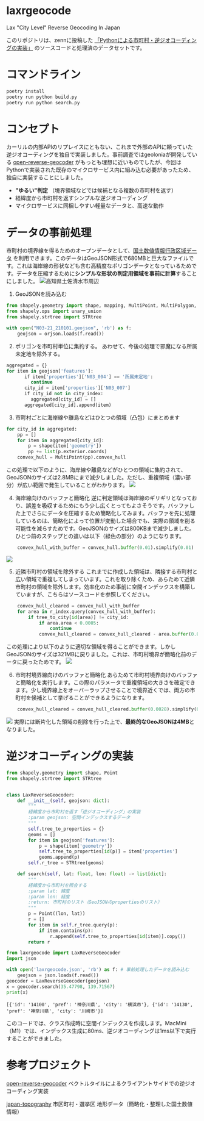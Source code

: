 # laxrgeocode
Lax "City Level" Reverse Geocoding In Japan

このリポジトリは、zennに投稿した [「Pythonによる市町村・逆ジオコーディングの実装」](https://zenn.dev/articles/cf1f8d7c57aee8) のソースコードと処理済のデータセットです。

# コマンドライン
```bash
poetry install
poetry run python build.py
poetry run python search.py
```


# コンセプト

カーリルの内部APIのリプレイスにともない、これまで外部のAPIに頼っていた逆ジオコーディングを独自で実装しました。事前調査ではgeoloniaが開発している [open-reverse-geocoder](https://github.com/geolonia/open-reverse-geocoder) がもっとも理想に近いものでしたが、今回はPythonで実装された既存のマイクロサービス内に組み込む必要があったため、独自に実装することにしました。

- **"ゆるい"判定** 
（境界領域などでは候補となる複数の市町村を返す）
- 経緯度から市町村を返すシンプルな逆ジオコーディング
- マイクロサービスに同梱しやすい軽量なデータと、高速な動作

# データの事前処理

市町村の境界線を得るためのオープンデータとして、[国土数値情報行政区域データ](https://nlftp.mlit.go.jp/ksj/gml/datalist/KsjTmplt-N03-v3_0.html) を利用できます。このデータはGeoJSON形式で680MBと巨大なファイルです。これは海岸線の形状なども含む高精度なポリゴンデータとなっているためです。データを圧縮するために**シンプルな形状の判定用領域を事前に計算**することにしました。
![高知県土佐清水市周辺](https://storage.googleapis.com/zenn-user-upload/1c6b60b1e99d-20211230.png)

1. GeoJSONを読み込む
```python
from shapely.geometry import shape, mapping, MultiPoint, MultiPolygon, Polygon
from shapely.ops import unary_union
from shapely.strtree import STRtree

with open("N03-21_210101.geojson", 'rb') as f:
    geojson = orjson.loads(f.read())
```

2. ポリゴンを市町村単位に集約する。
あわせて、今後の処理で邪魔になる所属未定地を除外する。
```python
aggregated = {}
for item in geojson['features']:
　　　　if item['properties']['N03_004'] == '所属未定地':
  　　　  continue
　　　　city_id = item['properties']['N03_007']
　　　　if city_id not in city_index:
  　　　  aggregated[city_id] = []
　　　　aggregated[city_id].append(item)
```

3. 市町村ごとに海岸線や離島などはひとつの領域（凸包）にまとめます
```python
for city_id in aggregated:
    pp = []
    for item in aggregated[city_id]:
        p = shape(item['geometry'])
        pp += list(p.exterior.coords)
    convex_hull = MultiPoint(pp).convex_hull
```
この処理で以下のように、海岸線や離島などがひとつの領域に集約されて、GeoJSONのサイズは2.8MBにまで減少しました。ただし、重複領域（濃い部分）が広い範囲で発生していることがわかります。
![](https://storage.googleapis.com/zenn-user-upload/69cd726c0c18-20211230.png)

4. 海岸線向けのバッファと簡略化
逆に判定領域は海岸線のギリギリとなっており、誤差を吸収するためにもう少し広くとってもよさそうです。バッファした上でさらにデータを圧縮するため簡略化してみます。バッファを先に処理しているのは、簡略化によって位置が変動した場合でも、実際の領域を削る可能性を減らすためです。GeoJSONのサイズは800KBまで減少しました。ひとつ前のステップとの違いは以下（緑色の部分）のようになります。
```python
    convex_hull_with_buffer = convex_hull.buffer(0.01).simplify(0.01)
```
![](https://storage.googleapis.com/zenn-user-upload/320c9571565e-20211230.png)

5. 近隣市町村の領域を除外する
これまでに作成した領域は、隣接する市町村と広い領域で重複してしまっています。これを取り除くため、あらためて近隣市町村の領域を除外します。効率化のため事前に空間インデックスを構築していますが、こちらはソースコードを参照してください。
```python
    convex_hull_cleared = convex_hull_with_buffer
    for area in r_index.query(convex_hull_with_buffer):
        if tree_to_city[id(area)] != city_id:
            if area.area < 0.0005:
                continue
            convex_hull_cleared = convex_hull_cleared - area.buffer(0.001)
```
この処理により以下のように適切な領域を得ることができます。しかしGeoJSONのサイズは321MBに戻りました。これは、市町村境界が簡略化前のデータに戻ったためです。
![](https://storage.googleapis.com/zenn-user-upload/7e3d11505566-20211230.png)

6. 市町村境界線向けのバッファと簡略化
あらためて市町村境界向けのバッファと簡略化を実行します。この際のパラメータで重複領域の大きさを確定できます。少し境界線上をオーバーラップさせることで境界近くでは、両方の市町村を候補として挙げることができるようになります。
```python
    convex_hull_cleared = convex_hull_cleared.buffer(0.0028).simplify(0.002)
```
![](https://storage.googleapis.com/zenn-user-upload/66303efe8d0c-20211230.png)
実際には断片化した領域の削除を行った上で、**最終的なGeoJSONは4MB**となりました。

# 逆ジオコーディングの実装

```python:laxrgeocode.py
from shapely.geometry import shape, Point
from shapely.strtree import STRtree


class LaxReverseGeocoder:
    def __init__(self, geojson: dict):
        """
        経緯度から市町村を返す「逆ジオコーディング」の実装
        :param geojson: 空間インデックスするデータ
        """
        self.tree_to_properties = {}
        geoms = []
        for item in geojson['features']:
            p = shape(item['geometry'])
            self.tree_to_properties[id(p)] = item['properties']
            geoms.append(p)
        self.r_tree = STRtree(geoms)

    def search(self, lat: float, lon: float) -> list[dict]:
        """
        経緯度から市町村を照会する
        :param lat: 緯度
        :param lon: 経度
        :return: 市町村のリスト（GeoJSONのpropertiesのリスト）
        """
        p = Point((lon, lat))
        r = []
        for item in self.r_tree.query(p):
            if item.contains(p):
                r.append(self.tree_to_properties[id(item)].copy())
        return r
```

```python:search.py
from laxrgeocode import LaxReverseGeocoder
import json

with open('laxrgeocode.json', 'rb') as f: # 事前処理したデータを読み込む
    geojson = json.loads(f.read())
geocoder = LaxReverseGeocoder(geojson)
x = geocoder.search(35.47798, 139.71567)
print(x)
```

```json:処理結果
[{'id': '14100', 'pref': '神奈川県', 'city': '横浜市'}, {'id': '14130', 'pref': '神奈川県', 'city': '川崎市'}]
```
このコードでは、クラス作成時に空間インデックスを作成します。MacMini（M1）では、インデックス生成に80ms、逆ジオコーディングは1ms以下で実行することができました。

# 参考プロジェクト
[open-reverse-geocoder](https://github.com/geolonia/open-reverse-geocoder) 
ベクトルタイルによるクライアントサイドでの逆ジオコーディング実装

[japan-topography](https://github.com/smartnews-smri/japan-topography)
市区町村・選挙区 地形データ（簡略化・整理した国土数値情報）